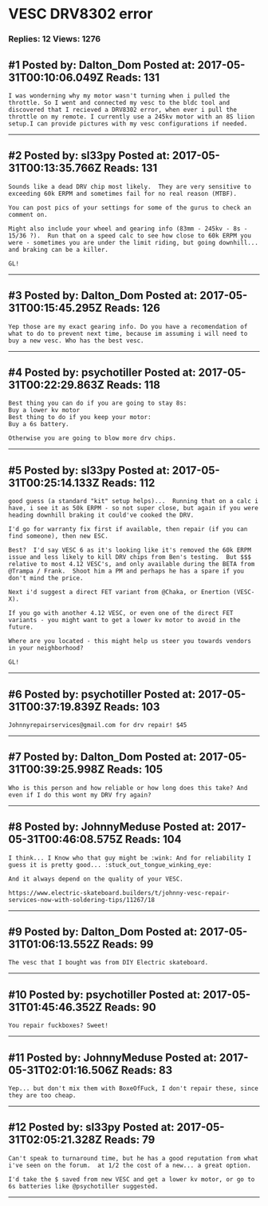 # VESC DRV8302 error

### Replies: 12 Views: 1276

## \#1 Posted by: Dalton_Dom Posted at: 2017-05-31T00:10:06.049Z Reads: 131

```
I was wonderning why my motor wasn't turning when i pulled the throttle. So I went and connected my vesc to the bldc tool and discovered that I recieved a DRV8302 error, when ever i pull the throttle on my remote. I currently use a 245kv motor with an 8S liion setup.I can provide pictures with my vesc configurations if needed.
```

---
## \#2 Posted by: sl33py Posted at: 2017-05-31T00:13:35.766Z Reads: 131

```
Sounds like a dead DRV chip most likely.  They are very sensitive to exceeding 60k ERPM and sometimes fail for no real reason (MTBF).

You can post pics of your settings for some of the gurus to check an comment on.

Might also include your wheel and gearing info (83mm - 245kv - 8s - 15/36 ?).  Run that on a speed calc to see how close to 60k ERPM you were - sometimes you are under the limit riding, but going downhill... and braking can be a killer.

GL!
```

---
## \#3 Posted by: Dalton_Dom Posted at: 2017-05-31T00:15:45.295Z Reads: 126

```
Yep those are my exact gearing info. Do you have a recomendation of what to do to prevent next time, because im assuming i will need to buy a new vesc. Who has the best vesc.
```

---
## \#4 Posted by: psychotiller Posted at: 2017-05-31T00:22:29.863Z Reads: 118

```
Best thing you can do if you are going to stay 8s:
Buy a lower kv motor
Best thing to do if you keep your motor:
Buy a 6s battery. 

Otherwise you are going to blow more drv chips.
```

---
## \#5 Posted by: sl33py Posted at: 2017-05-31T00:25:14.133Z Reads: 112

```
good guess (a standard "kit" setup helps)...  Running that on a calc i have, i see it as 50k ERPM - so not super close, but again if you were heading downhill braking it could've cooked the DRV.

I'd go for warranty fix first if available, then repair (if you can find someone), then new ESC.

Best?  I'd say VESC 6 as it's looking like it's removed the 60k ERPM issue and less likely to kill DRV chips from Ben's testing.  But $$$ relative to most 4.12 VESC's, and only available during the BETA from @Trampa / Frank.  Shoot him a PM and perhaps he has a spare if you don't mind the price.

Next i'd suggest a direct FET variant from @Chaka, or Enertion (VESC-X).

If you go with another 4.12 VESC, or even one of the direct FET variants - you might want to get a lower kv motor to avoid in the future.  

Where are you located - this might help us steer you towards vendors in your neighborhood?

GL!
```

---
## \#6 Posted by: psychotiller Posted at: 2017-05-31T00:37:19.839Z Reads: 103

```
Johnnyrepairservices@gmail.com for drv repair! $45
```

---
## \#7 Posted by: Dalton_Dom Posted at: 2017-05-31T00:39:25.998Z Reads: 105

```
Who is this person and how reliable or how long does this take? And even if I do this wont my DRV fry again?
```

---
## \#8 Posted by: JohnnyMeduse Posted at: 2017-05-31T00:46:08.575Z Reads: 104

```
I think... I Know who that guy might be :wink: And for reliability I guess it is pretty good... :stuck_out_tongue_winking_eye:

And it always depend on the quality of your VESC. 

https://www.electric-skateboard.builders/t/johnny-vesc-repair-services-now-with-soldering-tips/11267/18
```

---
## \#9 Posted by: Dalton_Dom Posted at: 2017-05-31T01:06:13.552Z Reads: 99

```
The vesc that I bought was from DIY Electric skateboard.
```

---
## \#10 Posted by: psychotiller Posted at: 2017-05-31T01:45:46.352Z Reads: 90

```
You repair fuckboxes? Sweet!
```

---
## \#11 Posted by: JohnnyMeduse Posted at: 2017-05-31T02:01:16.506Z Reads: 83

```
Yep... but don't mix them with BoxeOfFuck, I don't repair these, since they are too cheap.
```

---
## \#12 Posted by: sl33py Posted at: 2017-05-31T02:05:21.328Z Reads: 79

```
Can't speak to turnaround time, but he has a good reputation from what i've seen on the forum.  at 1/2 the cost of a new... a great option.

I'd take the $ saved from new VESC and get a lower kv motor, or go to 6s batteries like @psychotiller suggested.
```

---
